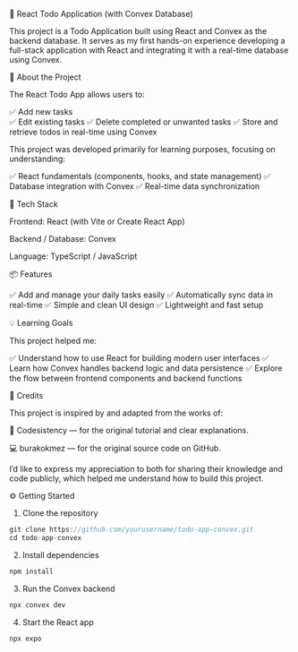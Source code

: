 📝 React Todo Application (with Convex Database)

This project is a Todo Application built using React and Convex as the backend database.
It serves as my first hands-on experience developing a full-stack application with React and integrating it with a real-time database using Convex.

🚀 About the Project

The React Todo App allows users to:

✅ Add new tasks <br>
✅ Edit existing tasks
✅ Delete completed or unwanted tasks
✅ Store and retrieve todos in real-time using Convex

This project was developed primarily for learning purposes, focusing on understanding:

✅ React fundamentals (components, hooks, and state management)
✅ Database integration with Convex
✅ Real-time data synchronization

🧩 Tech Stack

Frontend: React (with Vite or Create React App)

Backend / Database: Convex

Language: TypeScript / JavaScript

📦 Features

✅ Add and manage your daily tasks easily
✅ Automatically sync data in real-time
✅ Simple and clean UI design
✅ Lightweight and fast setup

💡 Learning Goals

This project helped me:

✅ Understand how to use React for building modern user interfaces 
✅ Learn how Convex handles backend logic and data persistence
✅ Explore the flow between frontend components and backend functions

🙏 Credits

This project is inspired by and adapted from the works of:

🎥 Codesistency
 — for the original tutorial and clear explanations.

💻 burakokmez
 — for the original source code on GitHub.

I’d like to express my appreciation to both for sharing their knowledge and code publicly, which helped me understand how to build this project.


⚙️ Getting Started

1) Clone the repository

```ts
git clone https://github.com/yourusername/todo-app-convex.git
cd todo-app-convex
```
2) Install dependencies

```ts
npm install
```

3) Run the Convex backend

```ts
npx convex dev
```

4) Start the React app

```ts
npx expo
```